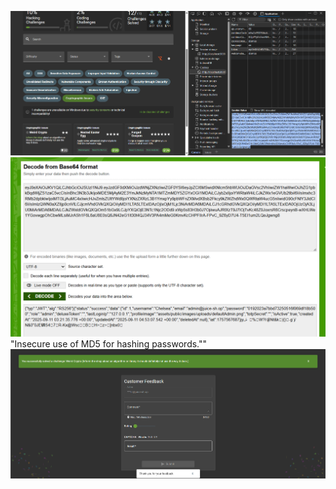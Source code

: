 ![alt text](image.png)
![alt text](image-1.png)
"Insecure use of MD5 for hashing passwords.""
![alt text](image-2.png)